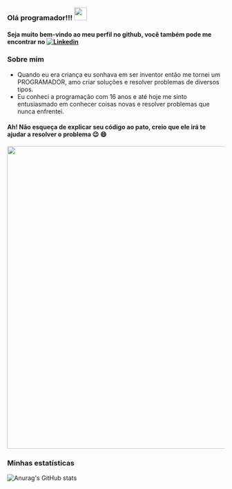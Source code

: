 ### Olá programador!!! <img src="https://raw.githubusercontent.com/MartinHeinz/MartinHeinz/master/wave.gif" width="30px">
#### Seja muito bem-vindo ao meu perfil no github, você também pode me encontrar no [![Linkedin](https://user-images.githubusercontent.com/52457167/110225534-17ed0b00-7ec5-11eb-89c2-4aa4c8cd4c4a.png)](https://www.linkedin.com/in/rafaelnlourenco/)

### Sobre mim

- Quando eu era criança eu sonhava em ser inventor então me tornei um PROGRAMADOR, amo criar soluções e resolver problemas de diversos tipos.
- Eu conheci a programação com 16 anos e até hoje me sinto entusiasmado em conhecer coisas novas e resolver problemas que nunca enfrentei.

#### Ah! Não esqueça de explicar seu código ao pato, creio que ele irá te ajudar a resolver o problema :wink: :smile:

<img src="https://i.imgur.com/FjdtGRx.png" width="700px">

### Minhas estatísticas

![Anurag's GitHub stats](https://github-readme-stats.vercel.app/api?username=Rafasputnick&bg_color=30,e96443,904e95&title_color=fff&text_color=fff&hide=stars,prs)




